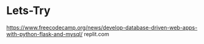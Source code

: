 # Lets-Try
https://www.freecodecamp.org/news/develop-database-driven-web-apps-with-python-flask-and-mysql/
replit.com
